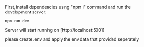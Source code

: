 First, install dependencies using "npm i" command and run the development server:

```bash
npm run dev
```

Server will start running on [http://localhost:5001]

please create .env and apply the env data that provided seperately
